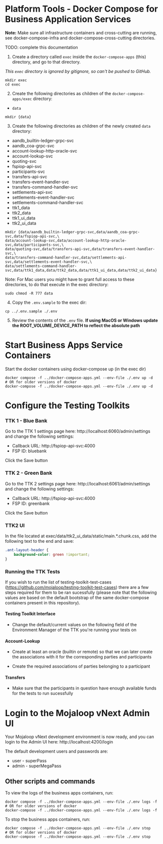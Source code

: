 # Platform Tools - Docker Compose for Business Application Services

**Note:** Make sure all infrastructure containers and cross-cutting are running, see docker-compose-infra and
docker-compose-cross-cutting directories. 

TODO: complete this documentation

1. Create a directory called `exec` inside the `docker-compose-apps` (this) directory, and go to that
   directory.

_This `exec` directory is ignored by gitignore, so can't be pushed to GitHub._

```shell
mkdir exec 
cd exec
```

2. Create the following directories as children of the `docker-compose-apps/exec` directory:

* `data`

```shell
mkdir {data}
```

3. Create the following directories as children of the newly created `data` directory:

* aandb_builtin-ledger-grpc-svc
* aandb_coa-grpc-svc
* account-lookup-http-oracle-svc
* account-lookup-svc
* quoting-svc
* fspiop-api-svc
* participants-svc
* transfers-api-svc
* transfers-event-handler-svc
* transfers-command-handler-svc
* settlements-api-svc
* settlements-event-handler-svc
* settlements-command-handler-svc
* ttk1_data
* ttk2_data
* ttk1_ui_data
* ttk2_ui_data

```shell
mkdir {data/aandb_builtin-ledger-grpc-svc,data/aandb_coa-grpc-svc,data/fspiop-api-svc,\
data/account-lookup-svc,data/account-lookup-http-oracle-svc,data/participants-svc,\
data/quoting-svc,data/transfers-api-svc,data/transfers-event-handler-svc,\
data/transfers-command-handler-svc,data/settlements-api-svc,data/settlements-event-handler-svc,\
data/settlements-command-handler-svc,data/ttk1_data,data/ttk2_data,data/ttk1_ui_data,data/ttk2_ui_data}
```

Note: For Mac users you might have to grant full access to these directories, to do that execute in the exec directory:
```shell
sudo chmod -R 777 data
```

4. Copy the `.env.sample` to the exec dir:

```shell
cp ../.env.sample ./.env
```

5. Review the contents of the `.env` file. **If using MacOS or Windows update the ROOT_VOLUME_DEVICE_PATH to reflect the absolute
   path**

# Start Business Apps Service Containers

Start the docker containers using docker-compose up (in the exec dir)

```shell
docker compose -f ../docker-compose-apps.yml --env-file ./.env up -d
# OR for older versions of docker
docker-compose -f ../docker-compose-apps.yml --env-file ./.env up -d
```

# Configure the Testing Toolkits

### TTK 1 - Blue Bank
Go to the TTK 1 settings page here: http://localhost:6060/admin/settings and change the following settings:
- Callback URL: http://fspiop-api-svc:4000
- FSP ID: bluebank

Click the Save button

### TTK 2 - Green Bank

Go to the TTK 2 settings page here: http://localhost:6061/admin/settings and change the following settings:

- Callback URL: http://fspiop-api-svc:4000
- FSP ID: greenbank

Click the Save button

### TTK2 UI 

In the file located at exec/data/ttk2_ui_data/static/main.*.chunk.css, add the following text to the end and save:

```css
.ant-layout-header {
    background-color: green !important;
}
```

### Running the TTK Tests

If you wish to run the list of testing-toolkit-test-cases (https://github.com/mojaloop/testing-toolkit-test-cases) there are a few steps required for them to be ran sucessfully (please note that the following values are based on the default bootstrap of the same docker-compose containers present in this repository).

#### Testing Toolkit Interface
- Change the default/current values on the following field of the Environment Manager of the TTK you're running your tests on

#### Account-Lookup
- Create at least an oracle (builtin or remote) so that we can later create the associations with it for the corresponding parties and participants 

- Create the required associations of parties belonging to a participant

#### Transfers
- Make sure that the participants in question have enough available funds for the tests to run sucessfully




# Login to the Mojaloop vNext Admin UI
Your Mojaloop vNext development environment is now ready, and you can login to the Admin UI here: http://localhost:4200/login

The default development users and passwords are:
- user - superPass
- admin - superMegaPass

## Other scripts and commands
To view the logs of the business apps containers, run:

```shell
docker compose -f ../docker-compose-apps.yml --env-file ./.env logs -f
# OR for older versions of docker
docker-compose -f ../docker-compose-apps.yml --env-file ./.env logs -f
```

To stop the business apps containers, run:

```shell
docker compose -f ../docker-compose-apps.yml --env-file ./.env stop
# OR for older versions of docker
docker-compose -f ../docker-compose-apps.yml --env-file ./.env stop
```

